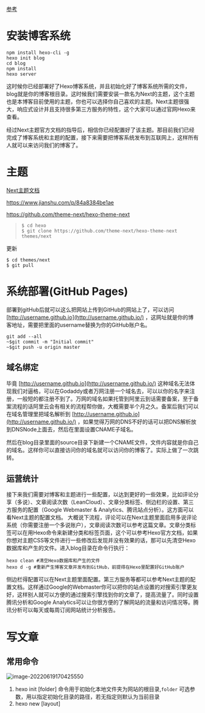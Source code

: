 [参考](https://www.bmpi.dev/self/build-write-tool-v1/)

# 安装博客系统

```shell
npm install hexo-cli -g
hexo init blog
cd blog
npm install
hexo server
```

这时候你已经部署好了Hexo博客系统，并且初始化好了博客系统所需的文件，blog就是你的博客根目录。这时候我们需要安装一款名为Next的主题，这个主题也是本博客目前使用的主题，你也可以选择你自己喜欢的主题。Next主题很强大，响应式设计并且支持很多第三方服务的特性，这个大家可以通过官网Hexo来查看。

经过Next主题官方文档的指导后，相信你已经配置好了该主题。那目前我们已经完成了博客系统和主题的配置，接下来需要把博客系统发布到互联网上，这样所有人就可以来访问我们的博客了。

# 主题

[Next主题文档](https://theme-next.iissnan.com/getting-started.html)

https://www.jianshu.com/p/84a8384be1ae

https://github.com/theme-next/hexo-theme-next

> ```
> $ cd hexo
> $ git clone https://github.com/theme-next/hexo-theme-next themes/next
> ```



更新

```shell
$ cd themes/next
$ git pull
```



# 系统部署(GitHub Pages)

部署到gitHub后就可以这么把网站上传到GitHub的网站上了，可以访问 [http://username.github.io](http://username.github.io/) ，这网址就是你的博客地址，需要把里面的username替换为你的GitHub账户名。

```shell
git add --all
~$git commit -m "Initial commit"
~$git push -u origin master
```

## 域名绑定

毕竟 [http://username.github.io](http://username.github.io/) 这种域名无法体现我们对逼格，可以在Godaddy或者万网注册一个域名去，可以以你的名字来注册，一般短的都注册不到了。万网的域名如果托管到阿里云到话需要备案，至于备案流程的话阿里云会有相关的流程帮你做，大概需要半个月之久。备案后我们可以在域名管理里把域名解析到 [http://username.github.io](http://username.github.io/) ，如果觉得万网的DNS不好的话可以把DNS解析放到DNSNode上面去，然后在里面设置CNAME子域名。

然后在blog目录里面的source目录下新建一个CNAME文件，文件内容就是你自己的域名。这样你可以直接访问你的域名就可以访问你的博客了。实际上做了一次跳转。

## 运营统计

接下来我们需要对博客和主题进行一些配置，以达到更好的一些效果，比如评论分享（多说）、文章阅读次数（LeanCloud）、文章分类标签、侧边栏的设置、第三方服务的配置（Google Webmaster & Analytics、腾讯站点分析）。这方面可以看Next主题的配置文档。 大概说下流程，评论可以在Next主题里面启用多说评论系统（你需要注册一个多说账户），文章阅读次数可以参考这篇文章。文章分类标签可以在用Hexo命令来新建分类和标签页面，这个可以参考Hexo官方文档，如果你想对主题CSS等文件进行一些修改后发现并没有效果的话，那可以先清空Hexo数据库和产生的文件。进入blog目录在命令行执行：

```shell
hexo clean #清空Hexo数据库和产生的文件
hexo d -g #重新产生博客文章并发布到GitHub，前提得在Hexo里配置好GitHub账户
```

侧边栏得配置可以在Next主题里面配置。第三方服务等都可以参考Next主题的配置文档。这样通过Google的Webmaster你可以把你的站点设置的对搜索引擎更友好，这样别人就可以方便的通过搜索引擎找到你的文章了，提高流量了。同时设置腾讯分析和Google Analytics可以让你很方便的了解网站的流量和访问情况等。腾讯分析可以每天或每周订阅网站统计分析报告。

# 写文章

## 常用命令

![image-20220619170425550](https://piggo-picture.oss-cn-hangzhou.aliyuncs.com/image-20220619170425550.png)

1. hexo init  [folder]  命令用于初始化本地文件夹为网站的根目录,`folder` 可选参数，用以指定初始化目录的路径，若无指定则默认为当前目录
2. hexo new [layout] <title> 命令用于新建文章，一般可以简写为 `hexo n`

- `layout` 可选参数，用以指定文章类型，若无指定则默认由配置文件中的 default_layout 选项决定
- `title` 必填参数，用以指定文章标题，如果参数值中含有空格，则需要使用双引号包围

3. hexo generate 命令用于生成静态文件，一般可以简写为 `hexo g`

   > `-d` 选项，指定生成后部署，与 `hexo d -g` 等价

4. hexo server 启动本地服务器，简写为hexo s

5. hexo deploy 部署网站，简写hexo d

   > -g` 选项，指定生成后部署，与 `hexo g -d` 等价

6. hexo clean 清理缓存文件

```shell
cd blog
hexo new 文章标题
hexo d -g 重新产生博客文章并发布到GitHub

hexo g == hexo generate#生成
hexo s == hexo server #启动服务预览
hexo d == hexo deploy#部署
```



服务器：

`hexo server` #Hexo 会监视文件变动并自动更新，您无须重启服务器。
`hexo server -s` #静态模式
`hexo server -p 5000` #更改端口
`hexo server -i 192.168.1.1` #自定义 IP

`hexo clean` #清除缓存 网页正常情况下可以忽略此条命令
`hexo g` #生成静态网页
`hexo d` #开始部署



删除文章

首先进入到source / _post 文件夹中，找到helloworld.md文件，在本地直接执行删除。然后依次执行

> hexo d -g

## 图片问题

[参考](https://www.cnblogs.com/cocowool/p/hexo-image-link.html)

目标： 

我的目标是使用Typora编写博客，编写过程中可能通过拷贝、粘贴插入图片，也可能从网络上下载图片。希望能够达到以下效果：

- 使用Typora编写的时候能够实时看到图片
- 本地使用`hexo server`浏览效果时，也能够看到图片
- 图片和Markdown文件放一起都上传到GitHub pages。

### typora编写博客

Typora支持将插入的图片文件拷贝到指定路径，通过`Typora->偏好设置->图像`，然后参照下图选择`复制到指定路径`将图片拷贝到与Markdown文件同名目录下。

![image-20220415213448381](https://piggo-picture.oss-cn-hangzhou.aliyuncs.com/image-20220415213448381.png)



### hexo配置

1. 生成文章资源文件夹

首先修改 hexo 全局配置文件 `_config.yml` 中的配置：

```yaml
post_asset_folder: true
```

当该配置被应用后，使用`hexo new`命令创建新文章时，会生成相同名字的文件夹，也就是文章资源文件夹。

2. 安装插件hexo-renderer-marked

npm install hexo-renderer-marked，这是为了使网页只认识{% asset_img image.jpg 这是一张图片 %}这种语法的图片，安装该插件后，网页认识`![](image.jpg)`这种markdown语法的图片

3. 安装插件hexo-image-link

npm install hexo-image-link --save，这是因为typora在我们插入图片的时候用的是包含了一个与Markdown文件同名文件夹的相对路径，而生成的静态文件夹下没有那个同名文件夹所以造成了访问404。

## 发布新建文章

hexo d -g

> 如果发布的时候报错： *ERROR Deployer not found: git*， 执行*npm install hexo-deployer-git –save*

## 删除文章

先本地删除: source / _post 文件夹中删除即可

同步到github前，执行hexo clean命令

重新发布就行

hexo d -g

# 集成百度统计

[参考](https://blog.csdn.net/mqdxiaoxiao/article/details/93137447)

# 评论系统

## waline评论系统

[参考](https://waline.js.org/guide/get-started.html#html-%E5%BC%95%E5%85%A5-%E5%AE%A2%E6%88%B7%E7%AB%AF)

AppID

```
kuJ1MtNFcNXjUQ98U5xheUCX-MdYXbMMI
```

AppID 是该项目的唯一标识符。此 ID 不可变更。

AppKey

```
XJuNQRfFOOnU8YNyLr8igy2a
```

AppKey 是公开的访问密钥，适用于在公开的客户端中使用。使用 AppKey 进行的访问受到 ACL 的限制。

MasterKey

`BlBgbHOhcThAcHNon5j0pENp` 重置

MasterKey 是私密的访问密钥，适用于在服务器等受信任的客户端环境中使用。使用 MasterKey 进行的访问拥有最高权限，不受任何 ACL 限制。

https://vercel.com/luckywind/my-waline/2YZ9Ak99H2zpwvQSfDukNqATzq6F

domain地址：

DOMAINS：[my-waline-lyart.vercel.app](https://my-waline-lyart.vercel.app/)



服务端地址： https://my-waline-9yd7e2x5u-luckywind.vercel.app/

评论管理：https://my-waline-9yd7e2x5u-luckywind.vercel.app/ui







next主题配置

[参考](https://qianfanguojin.top/2022/01/20/Hexo%E5%8D%9A%E5%AE%A2%E8%BF%9B%E9%98%B6%EF%BC%9A%E4%B8%BA-Next-%E4%B8%BB%E9%A2%98%E6%B7%BB%E5%8A%A0-Waline-%E8%AF%84%E8%AE%BA%E7%B3%BB%E7%BB%9F/)

```
npm install @waline/hexo-next
```

配置好next主题配置文件后，遇到问题

```java
Unhandled rejection Template render error: (/Users/chengxingfu/code/my/myBlog/blog/themes/next/layout/archive.swig)
  Template render error: (/Users/chengxingfu/code/my/myBlog/blog/themes/next/layout/archive.swig) [Line 30, Column 53]
  Template render error: (/Users/chengxingfu/code/my/myBlog/blog/themes/next/layout/archive.swig) [Line 36, Column 23]
  Template render error: (/Users/chengxingfu/code/my/myBlog/blog/themes/next/layout/archive.swig) [Line 54, Column 17]
  Template render error: (/Users/chengxingfu/code/my/myBlog/blog/themes/next/layout/archive.swig)
  Template render error: (/Users/chengxingfu/code/my/myBlog/blog/themes/next/layout/_partials/head/head-unique.swig) [Line 10, Column 23]
  Template render error: (/Users/chengxingfu/code/my/myBlog/blog/themes/next/layout/archive.swig) [Line 4, Column 22]
  Template render error: (/Users/chengxingfu/code/my/myBlog/blog/themes/next/layout/archive.swig)
  Template render error: (/Users/chengxingfu/code/my/myBlog/blog/themes/next/layout/_partials/header/index.swig) [Line 6, Column 15]
  Template render error: (/Users/chengxingfu/code/my/myBlog/blog/themes/next/layout/archive.swig)
  Template render error: (/Users/chengxingfu/code/my/myBlog/blog/themes/next/layout/_partials/header/sub-menu.swig) [Line 2, Column 29]
  Template render error: (/Users/chengxingfu/code/my/myBlog/blog/themes/next/layout/archive.swig)
  Template render error: (/Users/chengxingfu/code/my/myBlog/blog/themes/next/layout/_partials/header/sub-menu.swig)
  Template render error: (/Users/chengxingfu/code/my/myBlog/blog/themes/next/layout/archive.swig) [Line 6, Column 3]
  Template render error: (/Users/chengxingfu/code/my/myBlog/blog/themes/next/layout/archive.swig) [Line 33, Column 29]
  Template render error: (/Users/chengxingfu/code/my/myBlog/blog/themes/next/layout/archive.swig)
  Template render error: (/Users/chengxingfu/code/my/myBlog/blog/themes/next/layout/_partials/pagination.swig)
  Template render error: (/Users/chengxingfu/code/my/myBlog/blog/themes/next/layout/archive.swig)
  Template render error: (/Users/chengxingfu/code/my/myBlog/blog/themes/next/layout/_partials/comments.swig)
  Template render error: (/Users/chengxingfu/code/my/myBlog/blog/themes/next/layout/archive.swig)
  Template render error: (/Users/chengxingfu/code/my/myBlog/blog/themes/next/layout/_partials/languages.swig)
  Template render error: (/Users/chengxingfu/code/my/myBlog/blog/themes/next/layout/archive.swig)

```

[这里](https://finisky.github.io/hexowaline/)说是next版本更新到v8.5.0

没办法，那就升级next主题到v8.5.0，注意是另一个仓库！[参考这个指导进行升级](https://theme-next.js.org/docs/getting-started/upgrade.html)



如需取消某个 页面/文章 的评论，在 md 文件的 [front-matter ](https://hexo.io/docs/front-matter.html)中增加 `comments: false`  例如

```markdown
title: All tags
date: 2015-12-16 17:05:24
type: "tags"
comments: false
---
```

## 问题记录

评论功能提示：

```java
The app is archived, please restore in console before use. [400 GET https://kuj1mtnf.api.lncldglobal.com/1.1/classes/Comment]
```

解决办法：

登录LeanCloud: https://console.leancloud.app/apps, 应用列表里点击激活等一会就行。

# 添加分类、标签

[参考](https://blog.51cto.com/u_15065852/4264634)

```shell
---
title: Hello World # 标题
date: 2019/3/26 hh:mm:ss # 时间
categories: # 分类
  - 分类  # 只能由一个
tags: # 标签
  - PS3  # 能有多个
  - Games  # 一个标签一行，也可以用列表[标签1,标签2]
---
```

# 部署到git page

安装

```shell
npm install hexo-deployer-git --save
```

[参考](https://mizeri.github.io/2021/04/18/Hexo-blog-deploy/)

# 自定义首页

```
title: 让首页显示部分内容
date: 2020-02-23 22:55:10
description: 这是显示在首页的概述，正文内容均会被隐藏。
```

## 头像

```
avatar:
  # Replace the default image and set the url here.
  url: /images/weixingongzhonghaologo.png
```

# 配置文章模板

[参考](https://shmilybaozi.github.io/2018/11/05/hexo%E6%96%87%E7%AB%A0%E6%A8%A1%E6%9D%BF%E8%AE%BE%E7%BD%AE/)

